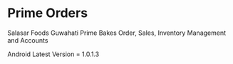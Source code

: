 # Prime Orders

Salasar Foods Guwahati Prime Bakes Order, Sales, Inventory Management and Accounts

Android Latest Version = 1.0.1.3
